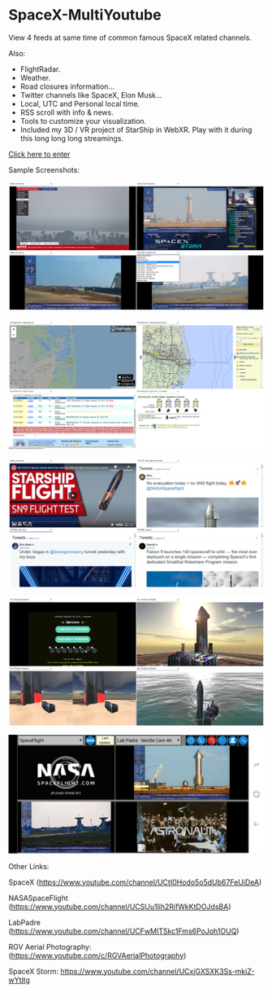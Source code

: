 # SpaceX-MultiYoutube

View 4 feeds at same time of common famous SpaceX related channels.

Also:
- FlightRadar.
- Weather.
- Road closures information...
- Twitter channels like SpaceX, Elon Musk...
- Local, UTC and Personal local time.
- RSS scroll with info & news.
- Tools to customize your visualization.
- Included my 3D / VR project of StarShip in WebXR. Play with it during this long long long streamings.

[Click here to enter](https://elricdog.github.io/SpaceX-MultiYoutube/view.html)

Sample Screenshots:

![Image of 4 feeds](https://github.com/elricdog/SpaceX-MultiYoutube/blob/main/Images/sample1.png)

![Image of information webs](https://github.com/elricdog/SpaceX-MultiYoutube/blob/main/Images/sample2.png)

![Image of twitter feeds](https://github.com/elricdog/SpaceX-MultiYoutube/blob/main/Images/sample3.png)

![Image of 3D / VR](https://github.com/elricdog/SpaceX-MultiYoutube/blob/main/Images/sample4.png)

![Mobile visualization](https://github.com/elricdog/SpaceX-MultiYoutube/blob/main/Images/sample5.jpg)

Other Links:

SpaceX
(https://www.youtube.com/channel/UCtI0Hodo5o5dUb67FeUjDeA)

NASASpaceFlight
(https://www.youtube.com/channel/UCSUu1lih2RifWkKtDOJdsBA)

LabPadre
(https://www.youtube.com/channel/UCFwMITSkc1Fms6PoJoh1OUQ)

RGV Aerial Photography:
(https://www.youtube.com/c/RGVAerialPhotography)

SpaceX Storm:
https://www.youtube.com/channel/UCxjGXSXK3Ss-mkiZ-wYtjtg
